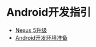 # Android开发指引

* [Nexus 5升级](nexus_5_update.md)
* [Android开发环境准备](prepare_android_develop_environment.md)